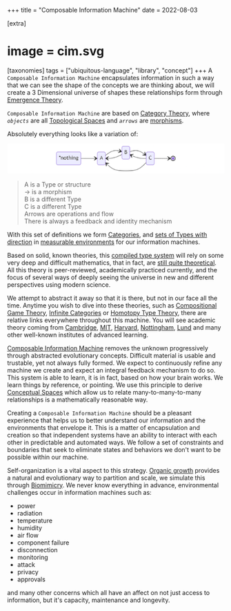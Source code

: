+++
title = "Composable Information Machine"
date = 2022-08-03

[extra]
#  image = cim.svg
[taxonomies]
   tags = ["ubiquitous-language", "library", "concept"]
+++
A `Composable Information Machine` encapsulates information in such a way that we can see the shape of the concepts we are thinking about, we will create a 3 Dimensional universe of shapes these relationships form through [Emergence Theory](http://emergence.co.uk/the-science/what-is-emergence-theory/).

`Composable Information Machine` are based on [Category Theory](https://ncatlab.org/nlab/show/category+theory#section_Idea), where *`objects`* are all [Topological Spaces](https://mathworld.wolfram.com/TopologicalSpace.html) and *`arrows`* are [morphisms](https://ncatlab.org/nlab/show/morphism).

Absolutely everything looks like a variation of:

![cimState](/img/cimState.png)

> A is a Type or structure  
> -> is a morphism  
> B is a different Type  
> C is a different Type  
> Arrows are operations and flow  
> There is always a feedback and identity mechanism

With this set of definitions we form [Categories](https://ncatlab.org/nlab/show/category), and [sets of Types with direction](/library/topologies) in [measurable environments](https://brilliant.org/wiki/metric-space/) for our information machines.

Based on solid, known theories, this [compiled type system](https://typedefs.com) will rely on some very deep and difficult mathematics, that in fact, are [still quite theoretical](https://homotopytypetheory.org/). All this theory is peer-reviewed, academically practiced currently, and the focus of several ways of deeply seeing the universe in new and different perspectives using modern science.

We attempt to abstract it away so that it is there, but not in our face all the time. Anytime you wish to dive into these theories, such as [Compositional Game Theory](https://arxiv.org/abs/1603.04641), [Infinite Categories](https://archive.org/details/arxiv-math0608228) or [Homotopy Type Theory](https://homotopytypetheory.org/), there are relative links everywhere throughout this machine. You will see academic theory coming from [Cambridge](https://www.cl.cam.ac.uk/teaching/2006/FFuncProg/fofp.pdf), [MIT](https://math.mit.edu/~dspivak/teaching/sp18/7Sketches.pdf), [Harvard](https://scienceeducation.fas.harvard.edu/people/jacob-lurie), [Nottingham](https://personal.cis.strath.ac.uk/conor.mcbride/ren-sub.pdf), [Lund](https://www.fil.lu.se/person/PeterGardenfors) and many other well-known institutes of advanced learning.

[Composable Information Machine](/library/cim) removes the unknown progressively through abstracted evolutionary concepts. Difficult material is usable and trustable, yet not always fully formed. We expect to continuously refine any machine we create and expect an integral feedback mechanism to do so. This system is able to learn, it is in fact, based on how your brain works. We learn things by reference, or pointing. We use this principle to derive [Conceptual Spaces](/library/conceptual-space) which allow us to relate many-to-many-to-many relationships is a mathematically reasonable way.

Creating a `Composable Information Machine` should be a pleasant experience that helps us to better understand our information and the environments that envelope it. This is a matter of encapsulation and creation so that independent systems have an ability to interact with each other in predictable and automated ways. We follow a set of constraints and boundaries that seek to eliminate states and behaviors we don't want to be possible within our machine.

Self-organization is a vital aspect to this strategy. [Organic growth](/library/organic-growth) provides a natural and evolutionary way to partition and scale, we simulate this through [Biomimicry](https://biomimicry.org/what-is-biomimicry/). We never know everything in advance, environmental challenges occur in information machines such as:
  * power
  * radiation
  * temperature
  * humidity
  * air flow
  * component failure
  * disconnection
  * monitoring
  * attack
  * privacy
  * approvals
 
and many other concerns which all have an affect on not just access to information, but it's capacity, maintenance and longevity.
